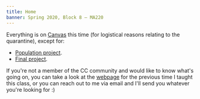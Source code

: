 ```yaml
---
title: Home
banner: Spring 2020, Block 8 — MA220
---
```


Everything is on [Canvas](https://canvas.coloradocollege.edu/courses/28957/) this time (for logistical reasons relating to the quarantine), except for:

* [Population project](population).
* [Final project](final-project). 

If you're not a member of the CC community and would like to know what's going on, you can take a look at the [webpage](/teaching/sp19-b8_ma220) for the previous time I taught this class, or you can reach out to me via email and I'll send you whatever you're looking for :)
